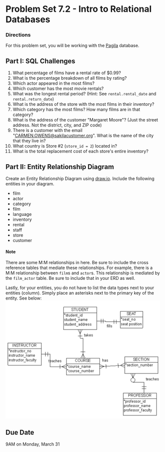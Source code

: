 # Problem Set 7.2 - Intro to Relational Databases

### Directions
For this problem set, you will be working with the [Pagila](https://github.com/devrimgunduz/pagila) database. 

## Part I: SQL Challenges 
1. What percentage of films have a rental rate of $0.99?
2. What is the percentage breakdown of all films by rating? 
3. Which actor appeared in the most films?
4. Which customer has the most movie rentals?
5. What was the longest rental period? (Hint: See `rental.rental_date` and `rental.return_date`)
6. What is the address of the store with the most films in their inventory?
7. Which category has the most films? How many films are in that category?
8. What is the address of the customer "Margaret Moore"? (Just the street address. Not the district, city, and ZIP code)
9. There is a customer with the email "CARMEN.OWENS@sakilacustomer.org". What is the name of the city that they live in?
10. What country is Store #2 (`store_id = 2`) located in?
11. What is the total replacement cost of each store's entire inventory?

## Part II: Entity Relationship Diagram
Create an Entity Relationship Diagram using [draw.io](https://draw.io). Include the following entities in your diagram.
* film
* actor
* category
* film
* language
* inventory
* rental
* staff
* store
* customer

#### Note
There are some M:M relationships in here. Be sure to include the cross reference tables that mediate these relationships. For example, there is a M:M relationship between `film`s and `actor`s. This relationship is mediated by the `film_actor` table. Be sure to include that in your ERD as well.

Lastly, for your entities, you do not have to list the data types next to your entities (column). Simply place an asterisks next to the primary key of the entity. See below:
![sample ERD](./erd.png)


## Due Date
9AM on Monday, March 31


